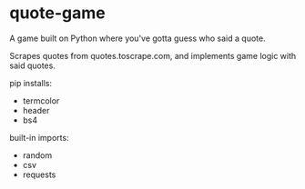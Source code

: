 # quote-game
A game built on Python where you've gotta guess who said a quote.

Scrapes quotes from quotes.toscrape.com, and implements game logic with said quotes.

pip installs:
- termcolor
- header
- bs4

built-in imports:
- random
- csv
- requests
